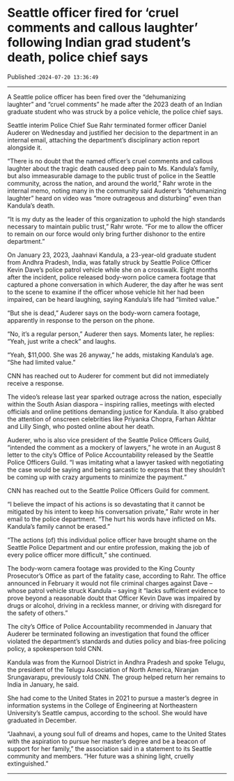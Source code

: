 # Seattle officer fired for ‘cruel comments and callous laughter’ following Indian grad student’s death, police chief says

Published :`2024-07-20 13:36:49`

---

A Seattle police officer has been fired over the “dehumanizing laughter” and “cruel comments” he made after the 2023 death of an Indian graduate student who was struck by a police vehicle, the police chief says.

Seattle interim Police Chief Sue Rahr terminated former officer Daniel Auderer on Wednesday and justified her decision to the department in an internal email, attaching the department’s disciplinary action report alongside it.

“There is no doubt that the named officer’s cruel comments and callous laughter about the tragic death caused deep pain to Ms. Kandula’s family, but also immeasurable damage to the public trust of police in the Seattle community, across the nation, and around the world,” Rahr wrote in the internal memo, noting many in the community said Auderer’s “dehumanizing laughter” heard on video was “more outrageous and disturbing” even than Kandula’s death.

“It is my duty as the leader of this organization to uphold the high standards necessary to maintain public trust,” Rahr wrote. “For me to allow the officer to remain on our force would only bring further dishonor to the entire department.”

On January 23, 2023, Jaahnavi Kandula, a 23-year-old graduate student from Andhra Pradesh, India, was fatally struck by Seattle Police Officer Kevin Dave’s police patrol vehicle while she on a crosswalk. Eight months after the incident, police released body-worn police camera footage that captured a phone conversation in which Auderer, the day after he was sent to the scene to examine if the officer whose vehicle hit her had been impaired, can be heard laughing, saying Kandula’s life had “limited value.”

“But she is dead,” Auderer says on the body-worn camera footage, apparently in response to the person on the phone.

“No, it’s a regular person,” Auderer then says. Moments later, he replies: “Yeah, just write a check” and laughs.

“Yeah, $11,000. She was 26 anyway,” he adds, mistaking Kandula’s age. “She had limited value.”

CNN has reached out to Auderer for comment but did not immediately receive a response.

The video’s release last year sparked outrage across the nation, especially within the South Asian diaspora – inspiring rallies, meetings with elected officials and online petitions demanding justice for Kandula. It also grabbed the attention of onscreen celebrities like Priyanka Chopra, Farhan Akhtar and Lilly Singh, who posted online about her death.

Auderer, who is also vice president of the Seattle Police Officers Guild, “intended the comment as a mockery of lawyers,” he wrote in an August 8 letter to the city’s Office of Police Accountability released by the Seattle Police Officers Guild. “I was imitating what a lawyer tasked with negotiating the case would be saying and being sarcastic to express that they shouldn’t be coming up with crazy arguments to minimize the payment.”

CNN has reached out to the Seattle Police Officers Guild for comment.

“I believe the impact of his actions is so devastating that it cannot be mitigated by his intent to keep his conversation private,” Rahr wrote in her email to the police department. “The hurt his words have inflicted on Ms. Kandula’s family cannot be erased.”

“The actions (of) this individual police officer have brought shame on the Seattle Police Department and our entire profession, making the job of every police officer more difficult,” she continued.

The body-worn camera footage was provided to the King County Prosecutor’s Office as part of the fatality case, according to Rahr. The office announced in February it would not file criminal charges against Dave – whose patrol vehicle struck Kandula – saying it “lacks sufficient evidence to prove beyond a reasonable doubt that Officer Kevin Dave was impaired by drugs or alcohol, driving in a reckless manner, or driving with disregard for the safety of others.”

The city’s Office of Police Accountability recommended in January that Auderer be terminated following an investigation that found the officer violated the department’s standards and duties policy and bias-free policing policy, a spokesperson told CNN.

Kandula was from the Kurnool District in Andhra Pradesh and spoke Telugu, the president of the Telugu Association of North America, Niranjan Srungavarapu, previously told CNN. The group helped return her remains to India in January, he said.

She had come to the United States in 2021 to pursue a master’s degree in information systems in the College of Engineering at Northeastern University’s Seattle campus, according to the school. She would have graduated in December.

“Jaahnavi, a young soul full of dreams and hopes, came to the United States with the aspiration to pursue her master’s degree and be a beacon of support for her family,” the association said in a statement to its Seattle community and members. “Her future was a shining light, cruelly extinguished.”

---

